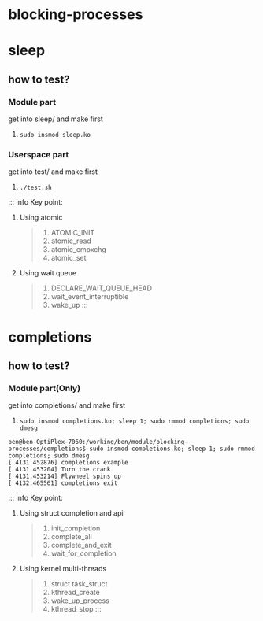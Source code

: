 blocking-processes
===
# sleep
## how to test?
### Module part
get into sleep/ and make first
1. `sudo insmod sleep.ko`

### Userspace part
get into test/ and make first
1. `./test.sh`

::: info
Key point:
1. Using atomic
	> 1. ATOMIC_INIT
	> 2. atomic_read
	> 3. atomic_cmpxchg
	> 4. atomic_set

2. Using wait queue 
	> 1. DECLARE_WAIT_QUEUE_HEAD
	> 2. wait_event_interruptible
	> 3. wake_up
:::

# completions
## how to test?
### Module part(Only)
get into completions/ and make first
1. `sudo insmod completions.ko; sleep 1; sudo rmmod completions; sudo dmesg`
```
ben@ben-OptiPlex-7060:/working/ben/module/blocking-processes/completions$ sudo insmod completions.ko; sleep 1; sudo rmmod completions; sudo dmesg
[ 4131.452876] completions example
[ 4131.453204] Turn the crank
[ 4131.453214] Flywheel spins up
[ 4132.465561] completions exit
```

::: info
Key point:
1. Using struct completion and api
	> 1. init_completion
	> 1. complete_all
	> 2. complete_and_exit
	> 3. wait_for_completion

2. Using kernel multi-threads
	> 1. struct task_struct
	> 2. kthread_create
	> 3. wake_up_process
	> 4. kthread_stop
:::
